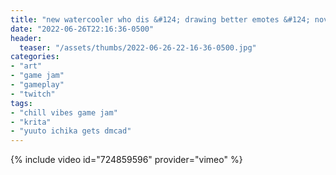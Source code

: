 ```yaml
---
title: "new watercooler who dis &#124; drawing better emotes &#124; novajam playthrough later"
date: "2022-06-26T22:16:36-0500"
header:
  teaser: "/assets/thumbs/2022-06-26-22-16-36-0500.jpg"
categories:
- "art"
- "game jam"
- "gameplay"
- "twitch"
tags:
- "chill vibes game jam"
- "krita"
- "yuuto ichika gets dmcad"
---
```

{% include video id="724859596" provider="vimeo" %}

